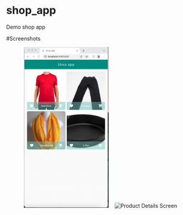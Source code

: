 # shop_app

Demo shop app

#Screenshots
<div align="center">
        <img width="45%" src="screenshots/shop1.jpg" alt="Product Overview Screen" title="Product Overview Screen"></img>
        <img height="0" width="8px">
        <img width="45%" src="Sscreenshots/shop2.jpg" alt="Product Details Screen" title="Product Details Screen"></img>
</div>
